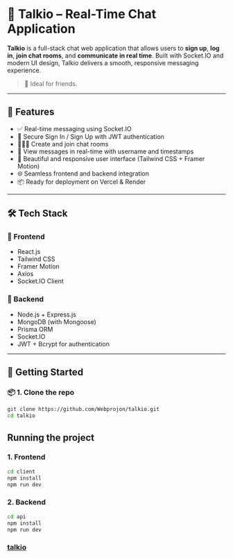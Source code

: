 # 💬 Talkio – Real-Time Chat Application

**Talkio** is a full-stack chat web application that allows users to **sign up**, **log in**, **join chat rooms**, and **communicate in real time**. Built with Socket.IO and modern UI design, Talkio delivers a smooth, responsive messaging experience.

> 📌 Ideal for friends.

---

## 🚀 Features

- ✅ Real-time messaging using Socket.IO
- 🔐 Secure Sign In / Sign Up with JWT authentication
- 🧑‍🤝‍🧑 Create and join chat rooms
- 🧾 View messages in real-time with username and timestamps
- 🎨 Beautiful and responsive user interface (Tailwind CSS + Framer Motion)
- 🌐 Seamless frontend and backend integration
- 📦 Ready for deployment on Vercel & Render

---

## 🛠 Tech Stack

### 🔹 Frontend

- React.js
- Tailwind CSS
- Framer Motion
- Axios
- Socket.IO Client

### 🔹 Backend

- Node.js + Express.js
- MongoDB (with Mongoose)
- Prisma ORM
- Socket.IO
- JWT + Bcrypt for authentication

---

## 🧪 Getting Started

### 📦 1. Clone the repo


```bash
git clone https://github.com/Webprojon/talkio.git
cd talkio
```

## Running the project

### 1. Frontend

```bash
cd client
npm install
npm run dev
```
### 2. Backend

```bash
cd api
npm install
npm run dev
```

### [talkio](https://talkio-friends.vercel.app)
